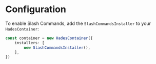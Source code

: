 # Configuration

To enable Slash Commands, add the `SlashCommandsInstaller` to your `HadesContainer`:

```ts
const container = new HadesContainer({
    installers: [
        new SlashCommandsInstaller(),
    ],
})
```